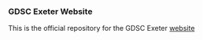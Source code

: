 ### GDSC Exeter Website

This is the official repository for the GDSC Exeter [website](https://gdscexeter.com)
